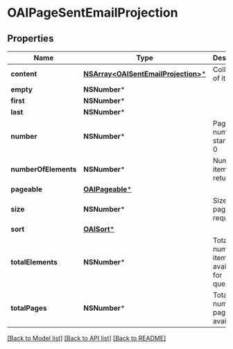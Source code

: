 # OAIPageSentEmailProjection

## Properties
Name | Type | Description | Notes
------------ | ------------- | ------------- | -------------
**content** | [**NSArray&lt;OAISentEmailProjection&gt;***](OAISentEmailProjection) | Collection of items | [optional] 
**empty** | **NSNumber*** |  | [optional] 
**first** | **NSNumber*** |  | [optional] 
**last** | **NSNumber*** |  | [optional] 
**number** | **NSNumber*** | Page number starting at 0 | [optional] 
**numberOfElements** | **NSNumber*** | Number of items returned | [optional] 
**pageable** | [**OAIPageable***](OAIPageable) |  | [optional] 
**size** | **NSNumber*** | Size of page requested | [optional] 
**sort** | [**OAISort***](OAISort) |  | [optional] 
**totalElements** | **NSNumber*** | Total number of items available for querying | [optional] 
**totalPages** | **NSNumber*** | Total number of pages available | [optional] 

[[Back to Model list]](../README#documentation-for-models) [[Back to API list]](../README#documentation-for-api-endpoints) [[Back to README]](../README)


